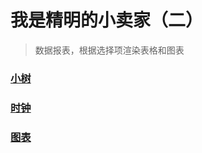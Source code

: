 # 我是精明的小卖家（二）

> 数据报表，根据选择项渲染表格和图表

### [小树](https://gesangs.github.io/IFE/js/34-36/test.svg)

### [时钟](https://gesangs.github.io/IFE/js/34-36/canvas.html)

### [图表](https://gesangs.github.io/IFE/js/34-36/index.html)






